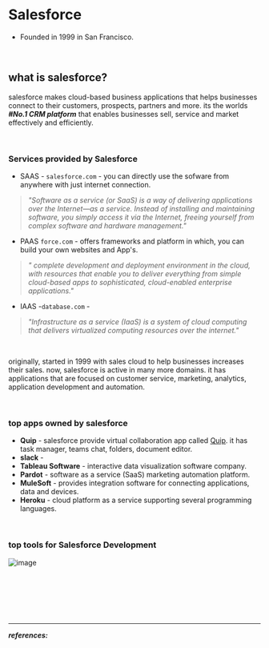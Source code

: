 # Salesforce
  - Founded in 1999 in San Francisco.


<br/>

## what is salesforce?
salesforce makes cloud-based business applications that helps businesses connect to their customers, prospects, partners and more.
its the worlds ***#No.1 CRM platform*** that enables businesses sell, service and market effectively and efficiently.

<br/>

### Services provided by Salesforce
- SAAS - ``salesforce.com`` - you can directly use the sofware from anywhere with just internet connection.
>_"Software as a service (or SaaS) is a way of delivering applications over the Internet—as a service. Instead of installing and maintaining software, you simply access it via the Internet, freeing yourself from complex software and hardware management."_

- PAAS ``force.com`` - offers frameworks and platform in which, you can build your own websites and App's.
>_" complete development and deployment environment in the cloud, with resources that enable you to deliver everything from simple cloud-based apps to sophisticated, cloud-enabled enterprise applications."_

- IAAS -``database.com`` -  
>_"Infrastructure as a service (IaaS) is a system of cloud computing that delivers virtualized computing resources over the internet."_

<br/>

originally, started in 1999 with sales cloud to help businesses increases their sales. now, salesforce is active in many more domains.
it has applications that are focused on customer service, marketing, analytics, application development and automation.


<br/>



### top apps owned by salesforce
- **Quip** - salesforce provide virtual collaboration app called [Quip](https://quip.com/). it has task manager, teams chat, folders, document editor.  
- **slack** -  
- **Tableau Software** -  interactive data visualization software company.
- **Pardot** - software as a service (SaaS) marketing automation platform.
- **MuleSoft** - provides integration software for connecting applications, data and devices.
- **Heroku** - cloud platform as a service supporting several programming languages.



<br/>

### top tools for Salesforce Development
![image](https://user-images.githubusercontent.com/63545175/201578741-2453ed9e-598d-44f0-9ad3-69eae97832d2.png)



<br/>

<br/>

<br/>

<br/>

<br/>

---
***references:***




